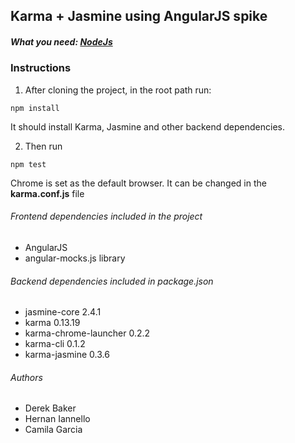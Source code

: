 ## Karma + Jasmine using AngularJS spike

##### What you need: [NodeJs](https://nodejs.org)

### Instructions

1. After cloning the project, in the root path run:
  ```
  npm install
  ```
  It should install Karma, Jasmine and other backend dependencies.

2. Then run
  ```
  npm test
  ```
  Chrome is set as the default browser. It can be changed in the **karma.conf.js** file

###### Frontend dependencies included in the project

* AngularJS
* angular-mocks.js library

###### Backend dependencies included in package.json

* jasmine-core 2.4.1
* karma 0.13.19
* karma-chrome-launcher 0.2.2
* karma-cli 0.1.2
* karma-jasmine 0.3.6

###### Authors 
* Derek Baker
* Hernan Iannello
* Camila Garcia
